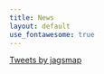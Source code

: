 ```yaml
---
title: News
layout: default
use_fontawesome: true
---
```


<a class="twitter-timeline" data-width="500" data-height="800" data-link-color="#E1BB67" href="https://twitter.com/jagsmap?ref_src=twsrc%5Etfw">Tweets by jagsmap</a> <script async src="https://platform.twitter.com/widgets.js" charset="utf-8"></script>
